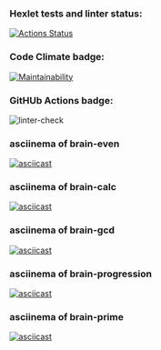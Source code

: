 ### Hexlet tests and linter status:
[![Actions Status](https://github.com/Polyrom/python-project-lvl1/workflows/hexlet-check/badge.svg)](https://github.com/Polyrom/python-project-lvl1/actions)

### Code Climate badge:
[![Maintainability](https://api.codeclimate.com/v1/badges/a99a88d28ad37a79dbf6/maintainability)](https://codeclimate.com/github/codeclimate/codeclimate/maintainability)

### GitHUb Actions badge:
![linter-check](https://github.com/Polyrom/python-project-lvl1/actions/workflows/linter-check.yml/badge.svg)

### asciinema of brain-even
[![asciicast](https://asciinema.org/a/uzByxPLHO4m0HjD478S1AwfOa.svg)](https://asciinema.org/a/uzByxPLHO4m0HjD478S1AwfOa)

### asciinema of brain-calc
[![asciicast](https://asciinema.org/a/LpQCkwTORHfZgMmjq6RfEGTvx.svg)](https://asciinema.org/a/LpQCkwTORHfZgMmjq6RfEGTvx)

### asciinema of brain-gcd
[![asciicast](https://asciinema.org/a/WSCAAJHjqWBXg3EdZBXR0gkWH.svg)](https://asciinema.org/a/WSCAAJHjqWBXg3EdZBXR0gkWH)

### asciinema of brain-progression
[![asciicast](https://asciinema.org/a/jgjPqisiev7XHnyB9A4wtn7Zn.svg)](https://asciinema.org/a/jgjPqisiev7XHnyB9A4wtn7Zn)

### asciinema of brain-prime
[![asciicast](https://asciinema.org/a/5ShTTL1U7SFruWR8YEgrYuxHb.svg)](https://asciinema.org/a/5ShTTL1U7SFruWR8YEgrYuxHb)